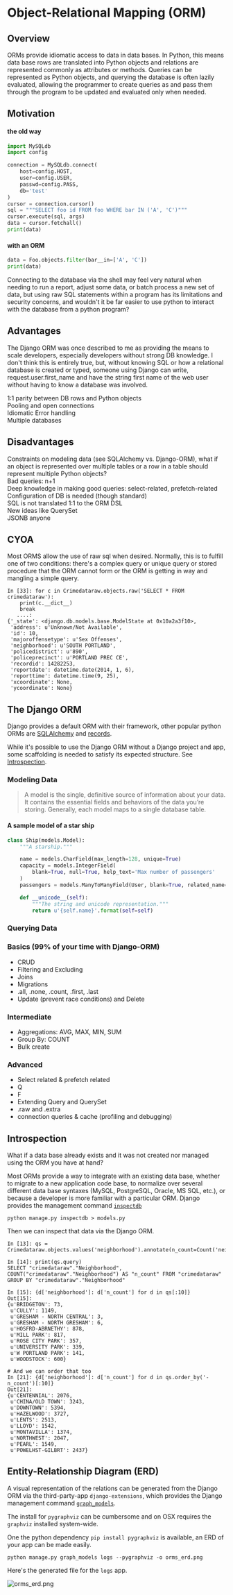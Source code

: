 # Object-Relational Mapping (ORM)

## Overview

ORMs provide idiomatic access to data in data bases. In Python, this means data base rows are translated into Python objects and relations are represented commonly as attributes or methods. Queries can be represented as Python objects, and querying the database is often lazily evaluated, allowing the programmer to create queries as and pass them through the program to be updated and evaluated only when needed.

## Motivation 

#### the old way
```python
import MySQLdb
import config

connection = MySQLdb.connect(
    host=config.HOST,
    user=config.USER,
    passwd=config.PASS,
    db='test'
)
cursor = connection.cursor()
sql = """SELECT foo id FROM foo WHERE bar IN ('A', 'C')"""
cursor.execute(sql, args)
data = cursor.fetchall()
print(data)
```

#### with an ORM
```python
data = Foo.objects.filter(bar__in=['A', 'C'])
print(data)
```

Connecting to the database via the shell may feel very natural when needing to run a report, adjust some data, or batch process a new set of data, but using raw SQL statements within a program has its limitations and security concerns, and wouldn't it be far easier to use python to interact with the database from a python program?

## Advantages

The Django ORM was once described to me as providing the means to scale developers, especially developers without strong DB knowledge.  I don't think this is entirely true, but, without knowing SQL or how a relational database is created or typed, someone using Django can write, request.user.first_name and have the string first name of the web user without having to know a database was involved. 

1:1 parity between DB rows and Python objects  
Pooling and open connections  
Idiomatic Error handling  
Multiple databases  

## Disadvantages

Constraints on modeling data (see SQLAlchemy vs. Django-ORM), what if an object is represented over multiple tables or a row in a table should represent multiple Python objects?   
Bad queries: n+1  
Deep knowledge in making good queries: select-related, prefetch-related  
Configuration of DB is needed (though standard)  
SQL is not translated 1:1 to the ORM DSL  
New ideas like QuerySet  
JSONB anyone  

## CYOA

Most ORMS allow the use of raw sql when desired. Normally, this is to fulfill one of two conditions: there's a complex query or unique query or stored procedure that the ORM cannot form or the ORM is getting in way and mangling a simple query. 

```pycon
In [33]: for c in Crimedataraw.objects.raw('SELECT * FROM crimedataraw'):
    print(c.__dict__)
    break
   ....:
{'_state': <django.db.models.base.ModelState at 0x10a2a3f10>,
 'address': u'Unknown/Not Available',
 'id': 10,
 'majoroffensetype': u'Sex Offenses',
 'neighborhood': u'SOUTH PORTLAND',
 'policedistrict': u'890',
 'policeprecinct': u'PORTLAND PREC CE',
 'recordid': 14282253,
 'reportdate': datetime.date(2014, 1, 6),
 'reporttime': datetime.time(9, 25),
 'xcoordinate': None,
 'ycoordinate': None}
```

## The Django ORM

Django provides a default ORM with their framework, other popular python ORMs are [SQLAlchemy](http://www.sqlalchemy.org/) and [records](https://pypi.python.org/pypi/records/).

While it's possible to use the Django ORM without a Django project and app, some scaffolding is needed to satisfy its expected structure. See [Introspection](#introspection).

### Modeling Data

>A model is the single, definitive source of information about your data. It contains the essential fields and behaviors of the data you’re storing. Generally, each model maps to a single database table.

#### A sample model of a star ship

```py
class Ship(models.Model):
    """A starship."""

    name = models.CharField(max_length=128, unique=True)
    capacity = models.IntegerField(
        blank=True, null=True, help_text='Max number of passengers'
    )
    passengers = models.ManyToManyField(User, blank=True, related_name='ships')

    def __unicode__(self):
        """The string and unicode representation."""
        return u'{self.name}'.format(self=self)
```

### Querying Data

### Basics (99% of your time with Django-ORM)

- CRUD
- Filtering and Excluding
- Joins
- Migrations
- .all, .none, .count, .first, .last
- Update (prevent race conditions) and Delete

### Intermediate

- Aggregations: AVG, MAX, MIN, SUM
- Group By: COUNT
- Bulk create

### Advanced

- Select related & prefetch related
- Q
- F
- Extending Query and QuerySet
- .raw and .extra
- connection queries & cache (profiling and debugging)




## Introspection 
What if a data base already exists and it was not created nor managed using the ORM
you have at hand?

Most ORMs provide a way to integrate with an existing data base, whether to migrate to a new application code base, to normalize over several different data base syntaxes (MySQL, PostgreSQL, Oracle, MS SQL, etc.), or because a developer is more familiar with a particular ORM. Django provides the management command [`inspectdb`](https://docs.djangoproject.com/en/1.9/howto/legacy-databases/)  

```console
python manage.py inspectdb > models.py
```

Then we can inspect that data via the Django ORM.  

```pycon
In [13]: qs = Crimedataraw.objects.values('neighborhood').annotate(n_count=Count('neighborhood'))

In [14]: print(qs.query)
SELECT "crimedataraw"."Neighborhood", COUNT("crimedataraw"."Neighborhood") AS "n_count" FROM "crimedataraw" GROUP BY "crimedataraw"."Neighborhood"

In [15]: {d['neighborhood']: d['n_count'] for d in qs[:10]}
Out[15]:
{u'BRIDGETON': 73,
 u'CULLY': 1149,
 u'GRESHAM - NORTH CENTRAL': 3,
 u'GRESHAM - NORTH GRESHAM': 6,
 u'HOSFRD-ABRNETHY': 878,
 u'MILL PARK': 817,
 u'ROSE CITY PARK': 357,
 u'UNIVERSITY PARK': 339,
 u'W PORTLAND PARK': 141,
 u'WOODSTOCK': 600}

# And we can order that too
In [21]: {d['neighborhood']: d['n_count'] for d in qs.order_by('-n_count')[:10]}
Out[21]:
{u'CENTENNIAL': 2076,
 u'CHINA/OLD TOWN': 3243,
 u'DOWNTOWN': 5394,
 u'HAZELWOOD': 3727,
 u'LENTS': 2513,
 u'LLOYD': 1542,
 u'MONTAVILLA': 1374,
 u'NORTHWEST': 2047,
 u'PEARL': 1549,
 u'POWELHST-GILBRT': 2437}
```

## Entity-Relationship Diagram (ERD)

A visual representation of the relations can be generated from the Django ORM via the third-party-app `django-extensions`, which provides the Django management command [`graph_models`](http://django-extensions.readthedocs.org/en/latest/graph_models.html). 

The install for `pygraphviz` can be cumbersome and on OSX requires the `graphviz` installed system-wide.

One the python dependency `pip install pygraphviz` is available, an ERD of your app can be made easily.

```pycon
python manage.py graph_models logs --pygraphviz -o orms_erd.png
```

Here's the generated file for the `logs` app.

![orms_erd.png](orms/orms_erd.png)

